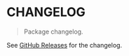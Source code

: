 # CHANGELOG

> Package changelog.

See [GitHub Releases](https://github.com/stdlib-js/math-base-special-sinpi/releases) for the changelog.